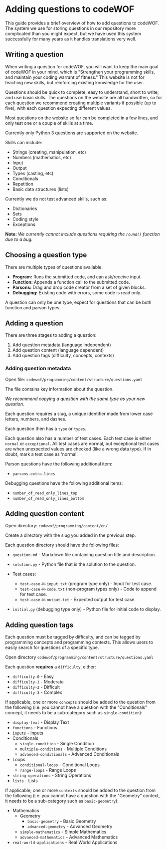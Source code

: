 # Adding questions to codeWOF

This guide provides a brief overview of how to add questions to codeWOF.
The system we use for storing questions in our repository more complicated than you might expect, but we have used this system successfully for many years as it handles translations very well.

## Writing a question

When writing a question for codeWOF, you will want to keep the main goal of codeWOF in your mind, which is "Strengthen your programming skills, and maintain your coding warrant of fitness."
This website is not for teaching new skills, but reinforcing existing knowledge for the user.

Questions should be quick to complete, easy to understand, short to write, and use basic skills.
The questions on the website are all handwritten, so for each question we recommend creating multiple variants if possible (up to five), with each question expecting different values.

Most questions on the website so far can be completed in a few lines, and only test one or a couple of skills at a time.

Currently only Python 3 questions are supported on the website.

Skills can include:

- Strings (creating, manipulation, etc)
- Numbers (mathematics, etc)
- Input
- Output
- Types (casting, etc)
- Conditionals
- Repetition
- Basic data structures (lists)

Currently we do not test advanced skills, such as:
- Dictionaries
- Sets
- Coding style
- Exceptions

**Note:** *We currently cannot include questions requiring the `round()` function due to a bug.*

## Choosing a question type

There are multiple types of questions available:

- **Program:** Runs the submitted code, and can ask/receive input.
- **Function:** Appends a function call to the submitted code.
- **Parsons:** Drag and drop code creator from a set of given blocks.
- **Debugging:** Existing code with errors, some code is read only.

A question can only be one type, expect for questions that can be both function and parson types.

## Adding a question

There are three stages to adding a question:

1. Add question metadata (language independent)
2. Add question content (language dependent)
3. Add question tags (difficulty, concepts, contexts)

### Adding question metadata

Open file: `codewof/programming/content/structure/questions.yaml`

The file contains key information about the question.

*We recommend copying a question with the same type as your new question.*

Each question requires a slug, a unique identifier made from lower case letters, numbers, and dashes.

Each question then has a `type` or `types`.

Each question also has a number of test cases.
Each test case is either `normal` or `exceptional`.
All test cases are normal, but exceptional test cases are when unexpected values are checked (like a wrong data type).
If in doubt, mark a test case as 'normal'.

Parson questions have the following additional item:

- `parsons-extra-lines`

Debugging questions have the following additional items:

- `number_of_read_only_lines_top`
- `number_of_read_only_lines_bottom`

## Adding question content

Open directory: `codewof/programming/content/en/`

Create a directory with the slug you added in the previous step.

Each question directory should have the following files:

- `question.md` - Markdown file containing question title and description.
- `solution.py` - Python file that is the solution to the question.
- Test cases:

  - `test-case-N-input.txt` (program type only) - Input for test case.
  - `test-case-N-code.txt` (non-program types only) - Code to append for test case.
  - `test-case-N-output.txt` - Expected output for test case.

- `initial.py` (debugging type only) - Python file for initial code to display.

## Adding question tags

Each question must be tagged by difficulty, and can be tagged by programming concepts and programming contexts.
This allows users to easily search for questions of a specific type.

Open directory `codewof/programming/content/structure/questions.yaml`

Each question **requires** a `difficulty`, either:
- `difficulty-0` - Easy
- `difficulty-1` - Moderate
- `difficulty-2` - Difficult
- `difficulty-3` - Complex

If applicable, one or more `concepts` should be added to the question from the following
(i.e. you cannot have a question with the "Conditionals" concept, it needs to be a sub-category such as `single-condition`):

- `display-text` - Display Text
- `functions` - Functions
- `inputs` - Inputs
- Conditionals
  - `single-condition` - Single Condition
  - `multiple-conditions` - Multiple Conditions
  - `advanced-conditionals` - Advanced Conditionals
- Loops
  - `conditional-loops` - Conditional Loops
  - `range-loops` - Range Loops
- `string-operations` - String Operations
- `lists` - Lists

If applicable, one or more `contexts` should be added to the question from the following
(i.e. you cannot have a question with the "Geometry" context, it needs to be a sub-category such as `basic-geometry`):

- Mathematics
  - Geometry
    - `basic-geometry` - Basic Geometry
    - `advanced-geometry` - Advanced Geometry
  - `simple-mathematics` - Simple Mathematics
  - `advanced-mathematics` - Advanced Mathematics
- `real-world-applications` - Real World Applications
